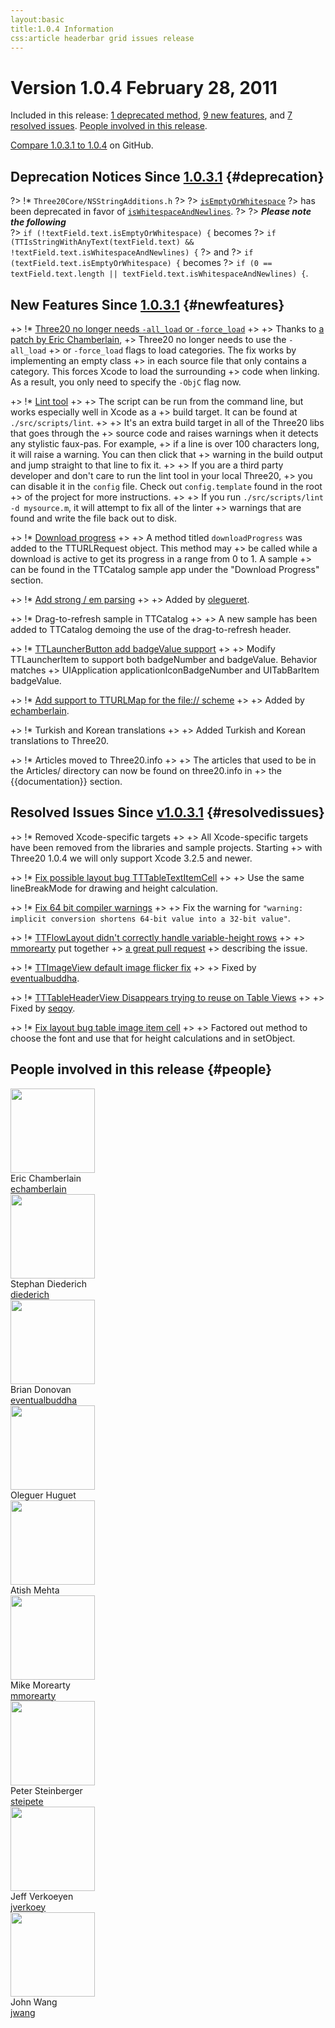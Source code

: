 ```yaml
---
layout:basic
title:1.0.4 Information
css:article headerbar grid issues release
---
```


<div id="content">
<div class="fixed-width" markdown="1">

Version 1.0.4 February 28, 2011
=============

Included in this release:
[1 deprecated method](#deprecation), [9 new features](#newfeatures), and
[7 resolved issues](#resolvedissues). [People involved in this release](#people).

[Compare 1.0.3.1 to 1.0.4](https://github.com/facebook/three20/compare/1.0.3.1...1.0.4) on GitHub.

Deprecation Notices Since [1.0.3.1](/roadmap/1.0.3.1) {#deprecation}
--------------------------------

?> !* `Three20Core/NSStringAdditions.h`
?> 
?> <a href="https://github.com/facebook/three20/blob/1.0.4/src/Three20Core/Headers/NSStringAdditions.h#L31">`isEmptyOrWhitespace`</a>
?> has been deprecated in favor of <a href="https://github.com/facebook/three20/blob/1.0.4/src/Three20Core/Headers/NSStringAdditions.h#L26">`isWhitespaceAndNewlines`</a>.
?>
?> ***Please note the following***    
?> `if (!textField.text.isEmptyOrWhitespace) {` becomes
?> `if (TTIsStringWithAnyText(textField.text) && !textField.text.isWhitespaceAndNewlines) {`
?> and
?> `if (textField.text.isEmptyOrWhitespace) {` becomes
?> `if (0 == textField.text.length || textField.text.isWhitespaceAndNewlines) {`.

New Features Since [1.0.3.1](/roadmap/1.0.3.1) {#newfeatures}
-------------------------

+> !* <a href="https://github.com/facebook/three20/pull/422">Three20 no longer needs `-all_load` or `-force_load`</a>
+> 
+> Thanks to <a href="https://github.com/facebook/three20/pull/422">a patch by Eric Chamberlain</a>,
+> Three20 no longer needs to use the `-all_load`
+> or `-force_load` flags to load categories. The fix works by implementing an empty class
+> in each source file that only contains a category. This forces Xcode to load the surrounding
+> code when linking. As a result, you only need to specify the `-ObjC` flag now.

+> !* <a href="https://github.com/facebook/three20/pull/441">Lint tool</a>
+> 
+> The script can be run from the command line, but works especially well in Xcode as a
+> build target. It can be found at `./src/scripts/lint`.
+> 
+> It's an extra build target in all of the Three20 libs that goes through the
+> source code and raises warnings when it detects any stylistic faux-pas. For example,
+> if a line is over 100 characters long, it will raise a warning. You can then click that
+> warning in the build output and jump straight to that line to fix it.
+>
+> If you are a third party developer and don't care to run the lint tool in your local Three20,
+> you can disable it in the `config` file. Check out `config.template` found in the root
+> of the project for more instructions.
+> 
+> If you run `./src/scripts/lint -d mysource.m`, it will attempt to fix all of the linter
+> warnings that are found and write the file back out to disk.

+> !* <a href="https://github.com/facebook/three20/pull/319">Download progress</a>
+> 
+> A method titled `downloadProgress` was added to the TTURLRequest object. This method may
+> be called while a download is active to get its progress in a range from 0 to 1. A sample
+> can be found in the TTCatalog sample app under the "Download Progress" section.

+> !* <a href="https://github.com/facebook/three20/pull/426">Add strong / em parsing</a>
+> 
+> Added by <a href="https://github.com/olegueret">olegueret</a>.

+> !* Drag-to-refresh sample in TTCatalog
+> 
+> A new sample has been added to TTCatalog demoing the use of the drag-to-refresh header.

+> !* <a href="https://github.com/facebook/three20/pull/411">TTLauncherButton add badgeValue support</a>
+> 
+> Modify TTLauncherItem to support both badgeNumber and badgeValue. Behavior matches
+> UIApplication applicationIconBadgeNumber and UITabBarItem badgeValue.

+> !* <a href="https://github.com/facebook/three20/pull/405">Add support to TTURLMap for the file:// scheme</a>
+> 
+> Added by <a href="https://github.com/echamberlain">echamberlain</a>.

+> !* Turkish and Korean translations
+> 
+> Added Turkish and Korean translations to Three20.

+> !* Articles moved to Three20.info
+> 
+> The articles that used to be in the Articles/ directory can now be found on three20.info in
+> the {{documentation}} section.

Resolved Issues Since [v1.0.3.1](/roadmap/1.0.3.1) {#resolvedissues}
----------------------------

+> !* Removed Xcode-specific targets
+> 
+> All Xcode-specific targets have been removed from the libraries and sample projects. Starting
+> with Three20 1.0.4 we will only support Xcode 3.2.5 and newer.

+> !* <a href="https://github.com/facebook/three20/pull/434">Fix possible layout bug TTTableTextItemCell</a>
+> 
+> Use the same lineBreakMode for drawing and height calculation.

+> !* <a href="https://github.com/facebook/three20/pull/431">Fix 64 bit compiler warnings</a>
+> 
+> Fix the warning for `"warning: implicit conversion shortens 64-bit value into a 32-bit value"`.

+> !* <a href="https://github.com/facebook/three20/pull/428">TTFlowLayout didn't correctly handle variable-height rows</a>
+> 
+> <a href="https://github.com/mmorearty">mmorearty</a> put together
+> <a href="https://github.com/facebook/three20/pull/428">a great pull request</a>
+> describing the issue.

+> !* <a href="https://github.com/facebook/three20/pull/414">TTImageView default image flicker fix</a>
+> 
+> Fixed by <a href="https://github.com/eventualbuddha">eventualbuddha</a>.

+> !* <a href="https://github.com/facebook/three20/issues/408">TTTableHeaderView Disappears trying to reuse on Table Views</a>
+> 
+> Fixed by <a href="https://github.com/seqoy">seqoy</a>.

+> !* <a href="https://github.com/facebook/three20/pull/432">Fix layout bug table image item cell</a>
+> 
+> Factored out method to choose the font and use that for height calculations and in setObject.


People involved in this release {#people}
-------------------------------

<div class="profile">
  <img width="135px" height="135px" src="http://www.gravatar.com/avatar/010973d3b8d80be922371063874e4e2d?s=135&amp;d=http://three20.info/gfx/team/silhouette.gif" />
  <div class="name">Eric Chamberlain</div>
  <div class="github"><a href="http://github.com/echamberlain">echamberlain</a></div>
</div>

<div class="profile">
  <img width="135px" height="135px" src="http://www.gravatar.com/avatar/95a12008dd91997226e9cf4a74c5b0b8?s=135&amp;d=http://three20.info/gfx/team/silhouette.gif" />
  <div class="name">Stephan Diederich</div>
  <div class="github"><a href="http://github.com/diederich">diederich</a></div>
</div>

<div class="profile">
  <img width="135px" height="135px" src="http://www.gravatar.com/avatar/d62308e6f4a387595064a6df1cfff538?s=135&amp;d=http://three20.info/gfx/team/silhouette.gif" />
  <div class="name">Brian Donovan</div>
  <div class="github"><a href="http://github.com/eventualbuddha">eventualbuddha</a></div>
</div>

<div class="profile">
  <img width="135px" height="135px" src="http://www.gravatar.com/avatar/?s=135&amp;d=http://three20.info/gfx/team/silhouette.gif" />
  <div class="name">Oleguer Huguet</div>
  
</div>

<div class="profile">
  <img width="135px" height="135px" src="http://www.gravatar.com/avatar/?s=135&amp;d=http://three20.info/gfx/team/silhouette.gif" />
  <div class="name">Atish Mehta</div>
  
</div>

<div class="profile">
  <img width="135px" height="135px" src="http://www.gravatar.com/avatar/ff18a517e9eeeca270cedc1c0f20afe3?s=135&amp;d=http://three20.info/gfx/team/silhouette.gif" />
  <div class="name">Mike Morearty</div>
  <div class="github"><a href="http://github.com/mmorearty">mmorearty</a></div>
</div>

<div class="profile">
  <img width="135px" height="135px" src="http://www.gravatar.com/avatar/7adfa1038eb46b001fd5c85a47dffc13?s=135&amp;d=http://three20.info/gfx/team/silhouette.gif" />
  <div class="name">Peter Steinberger</div>
  <div class="github"><a href="http://github.com/steipete">steipete</a></div>
</div>

<div class="profile">
  <img width="135px" height="135px" src="http://www.gravatar.com/avatar/f3c8603c353afa79b9f1c77f35efd566?s=135&amp;d=http://three20.info/gfx/team/silhouette.gif" />
  <div class="name">Jeff Verkoeyen</div>
  <div class="github"><a href="http://github.com/jverkoey">jverkoey</a></div>
</div>

<div class="profile">
  <img width="135px" height="135px" src="http://www.gravatar.com/avatar/099e5c6d3d5dfb615735cd2cfa61828e?s=135&amp;d=http://three20.info/gfx/team/silhouette.gif" />
  <div class="name">John Wang</div>
  <div class="github"><a href="http://github.com/jwang">jwang</a></div>
</div>

<div class="clearfix"></div>

</div> <!-- .fixed-width -->
</div> <!-- #content -->
